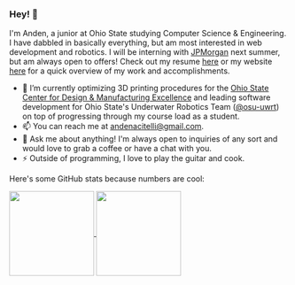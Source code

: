### Hey! 👋

I'm Anden, a junior at Ohio State studying Computer Science & Engineering. I have dabbled in basically everything, but am most interested in web development and robotics. I will be interning with [JPMorgan](https://www.jpmorgan.com/) next summer, but am always open to offers! Check out my resume [here](https://drive.google.com/file/d/1nlJzHsSkNTlFM0Xu_uAItzb8M-6_duzt/view?usp=sharing) or my website [here](https://andenacitelli.com) for a quick overview of my work and accomplishments.

- 🔭 I’m currently optimizing 3D printing procedures for the [Ohio State Center for Design & Manufacturing Excellence](https://cdme.osu.edu/) and leading software development for Ohio State's Underwater Robotics Team ([@osu-uwrt](http://github.com/osu-uwrt)) on top of progressing through my course load as a student.
- 📫 You can reach me at andenacitelli@gmail.com. 
- 💬 Ask me about anything! I'm always open to inquiries of any sort and would love to grab a coffee or have a chat with you.
- ⚡ Outside of programming, I love to play the guitar and cook.

Here's some GitHub stats because numbers are cool:

<a href="https://andenacitelli.com">
  <img align="center" height="153" src="https://github-readme-stats.vercel.app/api?username=aacitelli&show_icons=ture&theme=merko&hide=stars,issues&bg_color=FAFBFC&title_color=111111&text_color=111111&icon_color=#111111" />
</a>
<a href="https://andenacitelli.com">
  <img align="center" height="153" src="https://github-readme-stats.vercel.app/api/top-langs/?username=aacitelli&layout=compact&theme=merko&langs_count=8&hide=ASP,GDScript&bg_color=FAFBFC&title_color=111111&text_color=111111" />
</a>

<!--
[![Anden's GitHub Stats](https://github-readme-stats.vercel.app/api?username=aacitelli&show_icons=ture&theme=merko&hide=stars,issues&bg_color=FAFBFC&title_color=111111&text_color=111111&icon_color=#111111)](https://andenacitelli.com)
[![Anden's Top Languages](https://github-readme-stats.vercel.app/api/top-langs/?username=aacitelli&layout=compact&theme=merko&langs_count=8&hide=ASP,GDScript&bg_color=FAFBFC&title_color=111111&text_color=111111)](https://andenacitelli.com)
-->
